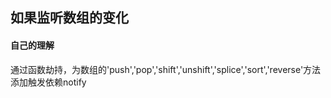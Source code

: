 ## 如果监听数组的变化
#### 自己的理解
通过函数劫持，为数组的'push','pop','shift','unshift','splice','sort','reverse'方法
添加触发依赖notify